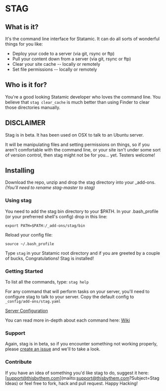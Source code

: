 # STAG

## What is it?
It's the command line interface for Statamic. It can do all sorts of
wonderful things for you like:

- Deploy your code to a server (via git, rsync or ftp)
- Pull your content down from a server (via git, rsync or ftp)
- Clear your site cache -- locally or remotely
- Set file permissions -- locally or remotely

## Who is it for?
You're a good looking Statamic developer who loves the command line. You
believe that `stag clear_cache` is much better than using Finder to
clear those directories manually.

## DISCLAIMER
Stag is in beta. It has been used on OSX to talk to an Ubuntu server.

It will be manipulating files and setting permissions on things, so if
you aren't comfortable with the command line, or your site isn't under
some sort of version control, then stag might not be for you... yet. Testers welcome!

## Installing
Download the repo, unzip and drop the stag directory into your
\_add-ons. _(You'll need to rename stag-master to stag)_

### Using stag
You need to add the stag bin directory to your $PATH. In your
.bash_profile (or your prefrerred shell's config) drop in this line:

```
export PATH=$PATH:/_add-ons/stag/bin
```

Reload your config file:

```
source ~/.bash_profile
```

Type `stag` in your Statamic root directory and if you are greeted by a
couple of bucks, Congratulations! Stag is installed!

### Getting Started
To list all the commands, type: `stag help`

For any command that will perform tasks on your server, you'll need to
configure stag to talk to your server. Copy the default config to
`_config/add-ons/stag.yaml`

[Server Configuration](https://github.com/thisbythem/stag/wiki/Server-Configuration)

You can read more in-depth about each command here:
[Wiki](https://github.com/thisbythem/stag/wiki)

### Support
Again, stag is in beta, so if you encounter something not working
properly, please [create an
issue](https://github.com/thisbythem/stag/issues/new) and we'll to take
a look.

### Contribute
If you have an idea of something you'd like stag to do, suggest it here:
[support@thisbythem.com](mailto:support@thisbythem.com?Subject=Stag Ideas)
or feel free to fork, hack and pull request. Happy Hacking!
